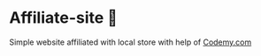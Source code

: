 # Affiliate-site :money_mouth_face:                                                                                                                                                                                                                                                                                                                              
Simple website affiliated with local store
 with help of <a href="http://johnelder.com/">Codemy.com</a>
